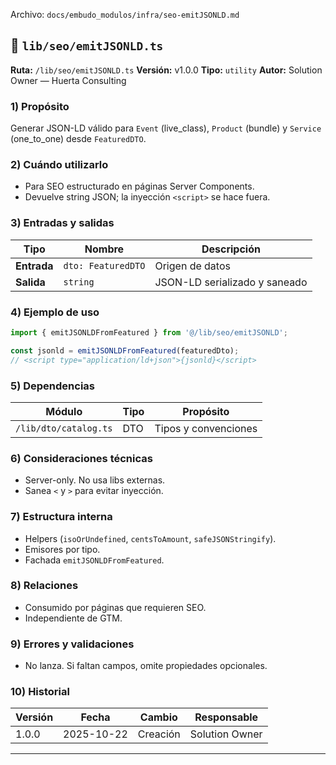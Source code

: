 Archivo: `docs/embudo_modulos/infra/seo-emitJSONLD.md`

## 🧩 `lib/seo/emitJSONLD.ts`

**Ruta:** `/lib/seo/emitJSONLD.ts`
**Versión:** v1.0.0
**Tipo:** `utility`
**Autor:** Solution Owner — Huerta Consulting

### 1) Propósito

Generar JSON-LD válido para `Event` (live_class), `Product` (bundle) y `Service` (one_to_one) desde `FeaturedDTO`.

### 2) Cuándo utilizarlo

* Para SEO estructurado en páginas Server Components.
* Devuelve string JSON; la inyección `<script>` se hace fuera.

### 3) Entradas y salidas

| Tipo        | Nombre             | Descripción                   |
| ----------- | ------------------ | ----------------------------- |
| **Entrada** | `dto: FeaturedDTO` | Origen de datos               |
| **Salida**  | `string`           | JSON-LD serializado y saneado |

### 4) Ejemplo de uso

```ts
import { emitJSONLDFromFeatured } from '@/lib/seo/emitJSONLD';

const jsonld = emitJSONLDFromFeatured(featuredDto);
// <script type="application/ld+json">{jsonld}</script>
```

### 5) Dependencias

| Módulo                | Tipo | Propósito            |
| --------------------- | ---- | -------------------- |
| `/lib/dto/catalog.ts` | DTO  | Tipos y convenciones |

### 6) Consideraciones técnicas

* Server-only. No usa libs externas.
* Sanea `<` y `>` para evitar inyección.

### 7) Estructura interna

* Helpers (`isoOrUndefined`, `centsToAmount`, `safeJSONStringify`).
* Emisores por tipo.
* Fachada `emitJSONLDFromFeatured`.

### 8) Relaciones

* Consumido por páginas que requieren SEO.
* Independiente de GTM.

### 9) Errores y validaciones

* No lanza. Si faltan campos, omite propiedades opcionales.

### 10) Historial

| Versión | Fecha      | Cambio   | Responsable    |
| ------- | ---------- | -------- | -------------- |
| 1.0.0   | 2025-10-22 | Creación | Solution Owner |

---
